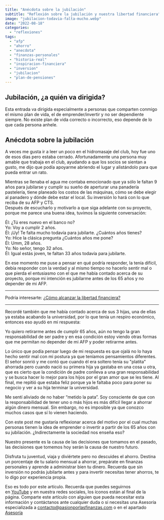 ```yaml
---
title: "Anécdota sobre la jubilación"
subtitle: "Reflexión sobre la jubilación y nuestra libertad financiera"
image: "jubilacion-todavia-falta-mucho.webp"
date: "2022-08-18"
categories: 
  - "reflexiones"
tags: 
  - "afp"
  - "ahorro"
  - "anecdota"
  - "finanzas-personales"
  - "historia-real"
  - "inspiracion-financiera"
  - "inversion"
  - "jubilacion"
  - "plan-de-pensiones"
---
```


## Jubilación, ¿a quién va dirigida?

Esta entrada va dirigida especialmente a personas que comparten conmigo el mismo plan de vida, el de emprender/invertir y no ser dependiente siempre. No existe plan de vida correcto o incorrecto, eso depende de lo que cada persona anhele.

## Anécdota sobre la jubilación

A veces me gusta ir a leer un poco en el hidromasaje del club, hoy fue uno de esos días pero estaba cerrado. Afortunadamente una persona muy amable que trabaja en el club, ayudando a que los socios se sientan a gusto, me dijo que podía apoyarme abriendo el lugar y alistándolo para que pueda entrar un rato.

Mientras se llenaba el agua me contaba emocionado que ya sólo le faltan 9 años para jubilarse y cumplir su sueño de aperturar una panadería pastelería, tiene planeado los costos de las máquinas, cómo se debe elegir al panadero y dónde debe estar el local. Su inversión lo hará con lo que reciba de su AFP y CTS.  
Después de escucharlo y motivarlo a que siga adelante con su proyecto, porque me parece una buena idea, tuvimos la siguiente conversación:

Él: ¿Tú eres nuevo en el banco no?  
Yo: Voy a cumplir 2 años.  
Él: ¡Uy! Te falta mucho todavía para jubilarte. ¿Cuántos años tienes?  
Yo: Hice la clásica pregunta ¿Cuántos años me pone?  
Él: Umm, 28 años.  
Yo: No señor, tengo 32 años.  
Él: Igual estás joven, te faltan 33 años todavía para jubilarte.

En ese momento me puse a pensar en qué podría responder, la tenía difícil, debía responder con la verdad y al mismo tiempo no hacerlo sentir mal o que pierda el entusiasmo con el que me había contado acerca de su proyecto, porque mi intención es jubilarme antes de los 65 años y no depender de mi AFP.

* * *

Podría interesarte: [¿Cómo alcanzar la libertad financiera?](https://pasionporlasfinanzas.tvalverde.tech/posts/como-alcanzar-la-libertad-financiera/)

* * *

Recordé también que me había contado acerca de sus 3 hijas, una de ellas ya estaba acabando la universidad, por lo que tenía un respiro económico, entonces eso ayudó en mi respuesta:

Yo quiero retirarme antes de cumplir 65 años, aún no tengo la gran responsabilidad de ser padre y en esa condición estoy viendo otras formas que me permitan no depender de mi AFP y poder retirarme antes.

Lo único que podía pensar luego de mi respuesta es que ojalá no lo haya hecho sentir mal con mi postura ya que teníamos pensamientos diferentes. El señor sonrió y me contó que cuando él era soltero tenía su "platita" ahorrada pero cuando nació su primera hija ya gastaba en una cosa u otra, que es cierto que la condición de padre conlleva a una gran responsabilidad y se busca hacer lo mejor para los hijos por el gran amor que se les tiene. Al final, me repitió que estaba feliz porque ya le faltaba poco para poner su negocio y ver a su hija terminar la universidad.

Me sentí aliviado de no haber “metido la pata”. Soy consciente de que con la responsabilidad de tener uno o más hijos es más difícil llegar a ahorrar algún dinero mensual. Sin embargo, no es imposible ya que conozco muchos casos que sí lo vienen haciendo. 

Con este post me gustaría reflexionar acerca del motivo por el cual muchas personas tienen la idea de emprender o invertir a partir de los 65 años con su jubilación. ¿Indirectamente la sociedad nos enseña eso?

Nuestro presente es la causa de las decisiones que tomamos en el pasado, las decisiones que tomemos hoy serán la causa de nuestro futuro.

Disfruta tu juventud, viaja y diviértete pero no descuides el ahorro. Destina un porcentaje de tu salario mensual a ahorrar, prepárate en finanzas personales y aprende a administrar bien tu dinero. Recuerda que sin inversión no podrás jubilarte antes y para invertir necesitas tener ahorros, te lo digo por experiencia propia.

Eso es todo por este artículo. Recuerda que puedes seguirnos en [YouTube](https://www.youtube.com/@PasionporlasFinanzas) y en nuestra redes sociales, los íconos están al final de la página. Comparte este artículo con alguien que pueda necesitar esta información y contáctanos ante cualquier duda o si necesitas una Asesoría especializada a [contacto@pasionporlasfinanzas.com](mailto:contacto@pasionporlasfinanzas.com) o en el apartado [Asesoría](https://asesoria.pasionporlasfinanzas.com)
